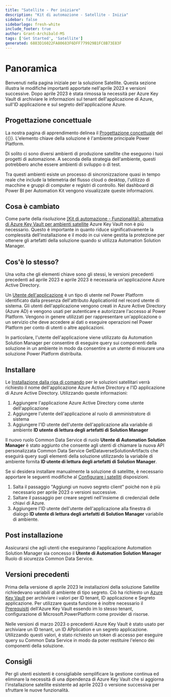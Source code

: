 ```yaml
---
title: "Satellite - Per iniziare"
description: "Kit di automazione - Satellite - Inizia"
sidebar: false
sidebarlogo: fresh-white
include_footer: true
author: Grant-Archibald-MS
tags: ['Get Started', 'Satellite']
generated: 6883D16022FA80683F6DFF779929B1FC8B73E83F
---
```


# Panoramica

Benvenuti nella pagina iniziale per la soluzione Satellite. Questa sezione illustra le modifiche importanti apportate nell'aprile 2023 e versioni successive. Dopo aprile 2023 è stata rimossa la necessità per Azure Key Vault di archiviare le informazioni sul tenant dell'applicazione di Azure, sull'ID applicazione e sul segreto dell'applicazione Azure.

## Progettazione concettuale

La nostra pagina di apprendimento delinea il [Progettazione concettuale](https://learn.microsoft.com/power-automate/guidance/automation-kit/overview/introduction#conceptual-design) del {{<product-name>}}. L'elemento chiave della soluzione è l'ambiente principale Power Platform.

Di solito ci sono diversi ambienti di produzione satellite che eseguono i tuoi progetti di automazione. A seconda della strategia dell'ambiente, questi potrebbero anche essere ambienti di sviluppo o di test.

Tra questi ambienti esiste un processo di sincronizzazione quasi in tempo reale che include la telemetria del flusso cloud o desktop, l'utilizzo di macchine e gruppi di computer e registri di controllo. Nel dashboard di Power BI per Automation Kit vengono visualizzate queste informazioni.

## Cosa è cambiato

Come parte della risoluzione [[Kit di automazione - Funzionalità]: alternativa di Azure Key Vault per ambienti satellite](https://github.com/microsoft/powercat-automation-kit/issues/84) Azure Key Vault non è più necessario. Questo è importante in quanto riduce significativamente la complessità dell'installazione e il modo in cui viene gestita la protezione per ottenere gli artefatti della soluzione quando si utilizza Automation Solution Manager.

## Cos'è lo stesso?

Una volta che gli elementi chiave sono gli stessi, le versioni precedenti precedenti ad aprile 2023 e aprile 2023 è necessaria un'applicazione Azure Active Directory.

Un [Utente dell'applicazione](https://learn.microsoft.com/power-platform/admin/manage-application-users) è un tipo di utente nel Power Platform identificato dalla presenza dell'attributo ApplicationId nel record utente di sistema. Gli utenti dell'applicazione vengono creati in Azure Active Directory (Azure AD) e vengono usati per autenticare e autorizzare l'accesso al Power Platform. Vengono in genere utilizzati per rappresentare un'applicazione o un servizio che deve accedere ai dati o eseguire operazioni nel Power Platform per conto di utenti o altre applicazioni.

In particolare, l'utente dell'applicazione viene utilizzato da Automation Solution Manager per consentire di eseguire query sui componenti della soluzione in un ambiente in modo da consentire a un utente di misurare una soluzione Power Platform distribuita.

## Installare

Le [Installazione dalla riga di comando](/it/get-started/install) per le soluzioni satellitari verrà richiesto il nome dell'applicazione Azure Active Directory e l'ID applicazione di Azure Active Directory. Utilizzando queste informazioni:

1. Aggiungere l'applicazione Azure Active Directory come utente dell'applicazione
1. Aggiungere l'utente dell'applicazione al ruolo di amministratore di sistema
1. Aggiungere l'ID utente dell'utente dell'applicazione alla variabile di ambiente **ID utente di lettura degli artefatti di Solution Manager**

Il nuovo ruolo Common Data Service di ruolo **Utente di Automation Solution Manager** è stato aggiunto che consente agli utenti di chiamare la nuova API personalizzata Common Data Service GetDataverseSolutionArtifacts che eseguirà query sugli elementi della soluzione utilizzando la variabile di ambiente fornita **ID utente di lettura degli artefatti di Solution Manager**.

Se si desidera installare manualmente la soluzione di satelitte, è necessario apportare le seguenti modifiche al [Configurare i satelliti](https://learn.microsoft.com/en-us/power-automate/guidance/automation-kit/setup/satellite) disposizioni.

1. Salta il passaggio "Aggiungi un nuovo segreto client" poiché non è più necessario per aprile 2023 o versioni successive.
1. Saltare il passaggio per creare segreti nell'insieme di credenziali delle chiavi di Azure.
1. Aggiungere l'ID utente dell'utente dell'applicazione alla finestra di dialogo **ID utente di lettura degli artefatti di Solution Manager** variabile di ambiente.

## Post installazione

Assicurarsi che agli utenti che eseguiranno l'applicazione Automation Solution Manager sia concesso il **Utente di Automation Solution Manager** Ruolo di sicurezza Common Data Service.

## Versioni precedenti

Prima della versione di aprile 2023 le installazioni della soluzione Satellite richiedevano variabili di ambiente di tipo segreto. Ciò ha richiesto un [Azure Key Vault](https://learn.microsoft.com/power-apps/maker/data-platform/environmentvariables#use-azure-key-vault-secrets-preview) per archiviare i valori per ID tenant, ID applicazione e Segreto applicazione. Per utilizzare questa funzione è inoltre necessario il [Prerequisiti](https://learn.microsoft.com/en-us/power-apps/maker/data-platform/environmentvariables#prerequisites) dell'Azure Key Vault essendo im lo stesso tenant, configurazione di Microsoft.PowerPlatform come provider di risorse.

Nelle versioni di marzo 2023 o precedenti Azure Key Vault è stato usato per archiviare un ID tenant, un ID APplication e un segreto applicazione. Utilizzando questi valori, è stato richiesto un token di accesso per eseguire query su Common Data Service in modo da poter restituire l'elenco dei componenti della soluzione.

## Consigli

Per gli utenti esistenti è consigliabile semplificare la gestione continua ed eliminare la necessità di una dipendenza di Azure Key Vault che si aggiorna l'installazione satellite esistente ad aprile 2023 o versione successiva per sfruttare le nuove funzionalità.
